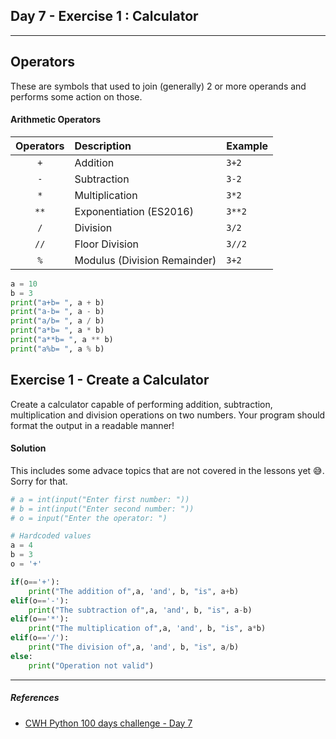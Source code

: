 ## Day 7 - Exercise 1 : Calculator

---
<!-- ## Expression

Expressions are a part of code that gives some useful output -->

## Operators

These are symbols that used to join (generally) 2 or more operands and performs some action on those.

#### Arithmetic Operators

| Operators | Description                  | Example |
| :-------: | :--------------------------- | :------ |
|    `+`    | Addition                     | `3+2`   |
|    `-`    | Subtraction                  | `3-2`   |
|    `*`    | Multiplication               | `3*2`   |
|   `**`    | Exponentiation (ES2016)      | `3**2`  |
|    `/`    | Division                     | `3/2`   |
|   `//`    | Floor Division               | `3//2`  |
|    `%`    | Modulus (Division Remainder) | `3+2`   |

```python
a = 10
b = 3
print("a+b= ", a + b)
print("a-b= ", a - b)
print("a/b= ", a / b)
print("a*b= ", a * b)
print("a**b= ", a ** b)
print("a%b= ", a % b)
```

## Exercise 1 - Create a Calculator

Create a calculator capable of performing addition, subtraction, multiplication and division operations on two numbers. Your program should format the output in a readable manner!


#### Solution
This includes some advace topics that are not covered in the lessons yet 😅. Sorry for that.

```python
# a = int(input("Enter first number: "))
# b = int(input("Enter second number: "))
# o = input("Enter the operator: ")

# Hardcoded values
a = 4
b = 3
o = '+'

if(o=='+'):
    print("The addition of",a, 'and', b, "is", a+b)
elif(o=='-'):
    print("The subtraction of",a, 'and', b, "is", a-b)
elif(o=='*'):
    print("The multiplication of",a, 'and', b, "is", a*b)
elif(o=='/'):
    print("The division of",a, 'and', b, "is", a/b)
else:
    print("Operation not valid")
```

---

##### References

- [CWH Python 100 days challenge - Day 7](https://youtu.be/FLVqcxnJP_E)